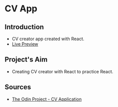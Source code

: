 # CV App
## Introduction
* CV creator app created with React.
* [Live Preview](https://ikari-shirei.github.io/cv-app/)

## Project's Aim
* Creating CV creator with React to practice React.

## Sources
* [The Odin Project - CV Application](https://www.theodinproject.com/paths/full-stack-javascript/courses/javascript/lessons/cv-application)
